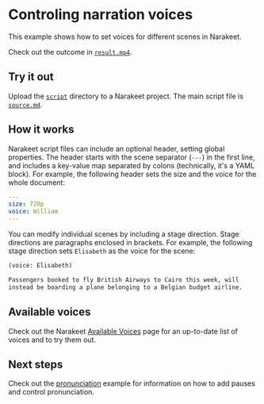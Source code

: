 # Controling narration voices

This example shows how to set voices for different scenes in Narakeet. 

Check out the outcome in [`result.mp4`](result.mp4).

## Try it out

Upload the [`script`](script) directory to a Narakeet project. The main script file is [`source.md`](script/source.md).

## How it works

Narakeet script files can include an optional header, setting global properties. The header starts with the scene separator (`---`) in the first line,
and includes a key-value map separated by colons (technically, it's a YAML block). For example, the following header sets the size and the voice for the whole document:

```yml
---
size: 720p
voice: William
---
```

You can modify individual scenes by including a stage direction. Stage directions are paragraphs enclosed in brackets. For example, the following stage direction sets `Elisabeth` as the voice for the scene:


```md
(voice: Elisabeth)

Passengers booked to fly British Airways to Cairo this week, will 
instead be boarding a plane belonging to a Belgian budget airline.
```

## Available voices

Check out the Narakeet [Available Voices](https://www.narakeet.com/docs/voices/) page for an up-to-date list of voices and to try them out.

## Next steps

Check out the [pronunciation](../pronunciation/README.md) example for information on how to add pauses and control pronunciation.
